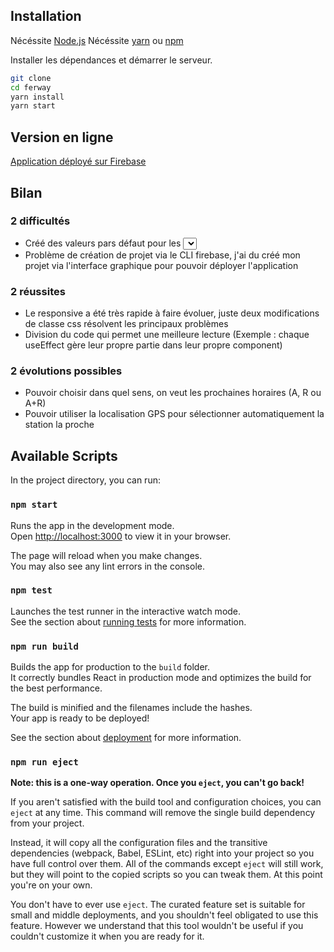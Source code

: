 ## Installation

Nécéssite [Node.js](https://nodejs.org/)
Nécéssite [yarn](https://yarnpkg.com/) ou [npm](https://docs.npmjs.com/)

Installer les dépendances et démarrer le serveur.

```sh
git clone
cd ferway
yarn install
yarn start
```

## Version en ligne

[Application déployé sur Firebase](https://react-ferway.web.app)

## Bilan

### 2 difficultés

- Créé des valeurs pars défaut pour les <select/>,
- Problème de création de projet via le CLI firebase, j'ai du créé mon projet via l'interface graphique pour pouvoir
  déployer l'application

### 2 réussites

- Le responsive a été très rapide à faire évoluer, juste deux modifications de classe css résolvent
  les principaux problèmes
- Division du code qui permet une meilleure lecture
  (Exemple : chaque useEffect gère leur propre partie dans leur propre component)

### 2 évolutions possibles

- Pouvoir choisir dans quel sens, on veut les prochaines horaires (A, R ou A+R)
- Pouvoir utiliser la localisation GPS pour sélectionner automatiquement la station la proche

## Available Scripts

In the project directory, you can run:

### `npm start`

Runs the app in the development mode.\
Open [http://localhost:3000](http://localhost:3000) to view it in your browser.

The page will reload when you make changes.\
You may also see any lint errors in the console.

### `npm test`

Launches the test runner in the interactive watch mode.\
See the section about [running tests](https://facebook.github.io/create-react-app/docs/running-tests) for more information.

### `npm run build`

Builds the app for production to the `build` folder.\
It correctly bundles React in production mode and optimizes the build for the best performance.

The build is minified and the filenames include the hashes.\
Your app is ready to be deployed!

See the section about [deployment](https://facebook.github.io/create-react-app/docs/deployment) for more information.

### `npm run eject`

**Note: this is a one-way operation. Once you `eject`, you can't go back!**

If you aren't satisfied with the build tool and configuration choices, you can `eject` at any time. This command will remove the single build dependency from your project.

Instead, it will copy all the configuration files and the transitive dependencies (webpack, Babel, ESLint, etc) right into your project so you have full control over them. All of the commands except `eject` will still work, but they will point to the copied scripts so you can tweak them. At this point you're on your own.

You don't have to ever use `eject`. The curated feature set is suitable for small and middle deployments, and you shouldn't feel obligated to use this feature. However we understand that this tool wouldn't be useful if you couldn't customize it when you are ready for it.

